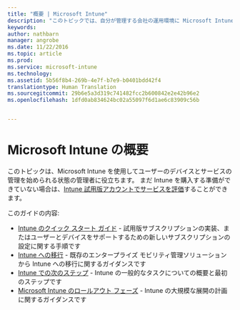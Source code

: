 ```yaml
---
title: "概要 | Microsoft Intune"
description: "このトピックでは、自分が管理する会社の運用環境に Microsoft Intune を展開する準備ができている管理者のためのガイダンスを提供します。"
keywords: 
author: nathbarn
manager: angrobe
ms.date: 11/22/2016
ms.topic: article
ms.prod: 
ms.service: microsoft-intune
ms.technology: 
ms.assetid: 5b56f8b4-269b-4e7f-b7e9-b0401bdd42f4
translationtype: Human Translation
ms.sourcegitcommit: 29b6e5a3d319c741482fcc2b600842e2e42b96e2
ms.openlocfilehash: 1dfd0ab834624bc02a55097f6d1ae6c83909c56b


---
```


# <a name="get-started-with-microsoft-intune"></a>Microsoft Intune の概要

このトピックは、Microsoft Intune を使用してユーザーのデバイスとサービスの管理を始められる状態の管理者に役立ちます。 まだ Intune を購入する準備ができていない場合は、[Intune 試用版アカウントでサービスを評価](https://docs.microsoft.com/intune/understand-explore/get-started-with-a-30-day-trial-of-microsoft-intune)することができます。

このガイドの内容:
- [Intune のクイック スタート ガイド](start-with-a-paid-subscription-to-microsoft-intune.md) - 試用版サブスクリプションの実装、またはユーザーとデバイスをサポートするための新しいサブスクリプションの設定に関する手順です
- [Intune への移行](migrate-to-intune.md) - 既存のエンタープライズ モビリティ管理ソリューションから Intune への移行に関するガイダンスです
- [Intune での次のステップ](prevent-company-data-leaks-from-Office-365-mobile-apps.md) - Intune の一般的なタスクについての概要と最初のステップです
- [Microsoft Intune のロールアウト フェーズ](rollout-phases-for-microsoft-intune-deployment.md) - Intune の大規模な展開の計画に関するガイダンスです



<!--HONumber=Nov16_HO4-->


